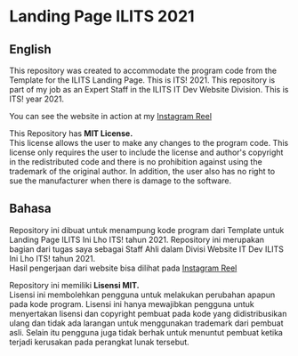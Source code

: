 # Landing Page ILITS 2021

## English
This repository was created to accommodate the program code from the Template for the ILITS Landing Page. This is ITS! 2021. This repository is part of my job as an Expert Staff in the ILITS IT Dev Website Division. This is ITS! year 2021.

You can see the website in action at my [Instagram Reel](https://www.instagram.com/reel/Cgrp2IGI-i8/)

This Repository has **MIT License.**   
This license allows the user to make any changes to the program code. This license only requires the user to include the license and author's copyright in the redistributed code and there is no prohibition against using the trademark of the original author. In addition, the user also has no right to sue the manufacturer when there is damage to the software.

## Bahasa
Repository ini dibuat untuk menampung kode program dari Template untuk Landing Page ILITS Ini Lho ITS! tahun 2021. Repository ini merupakan bagian dari tugas saya sebagai Staff Ahli dalam Divisi Website IT Dev ILITS Ini Lho ITS! tahun 2021.     
Hasil pengerjaan dari website bisa dilihat pada [Instagram Reel](https://www.instagram.com/reel/Cgrp2IGI-i8/)

Repository ini memiliki **Lisensi MIT.**      
Lisensi ini membolehkan pengguna untuk melakukan perubahan apapun pada kode program. Lisensi ini hanya mewajibkan pengguna untuk menyertakan lisensi dan copyright pembuat pada kode yang didistribusikan ulang dan tidak ada larangan untuk menggunakan trademark dari pembuat asli. Selain itu pengguna juga tidak berhak untuk menuntut pembuat ketika terjadi kerusakan pada perangkat lunak tersebut.
